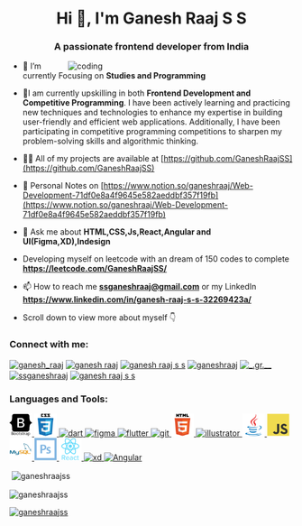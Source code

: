 <h1 align="center">Hi 👋, I'm Ganesh Raaj S S</h1>
<h3 align="center">A passionate frontend developer from India</h3>

<image align="right" alt="coding" width="400" src="https://camo.githubusercontent.com/cae12fddd9d6982901d82580bdf321d81fb299141098ca1c2d4891870827bf17/68747470733a2f2f6d69726f2e6d656469756d2e636f6d2f6d61782f313336302f302a37513379765349765f7430696f4a2d5a2e676966">



- 🔭 I’m currently Focusing on **Studies and Programming**

- 🌱I am currently upskilling in both **Frontend Development and Competitive Programming**. I have been actively learning and practicing new techniques and technologies to enhance my expertise in building user-friendly and efficient web applications. Additionally, I have been participating in competitive programming competitions to sharpen my problem-solving skills and algorithmic thinking.

- 👨‍💻 All of my projects are available at [https://github.com/GaneshRaajSS](https://github.com/GaneshRaajSS)

- 📝 Personal Notes on [https://www.notion.so/ganeshraaj/Web-Development-71df0e8a4f9645e582aeddbf357f19fb](https://www.notion.so/ganeshraaj/Web-Development-71df0e8a4f9645e582aeddbf357f19fb)

- 💬 Ask me about **HTML,CSS,Js,React,Angular and UI(Figma,XD),Indesign**

- Developing myself on leetcode with an dream of 150 codes to complete **https://leetcode.com/GaneshRaajSS/**

- 📫 How to reach me **ssganeshraaj@gmail.com** or my LinkedIn **https://www.linkedin.com/in/ganesh-raaj-s-s-32269423a/**

- Scroll down to view more about myself 👇

<h3 align="left">Connect with me:</h3>
<p align="left">
<a href="https://codepen.io/ganesh_raaj" target="blank"><img align="center" src="https://raw.githubusercontent.com/rahuldkjain/github-profile-readme-generator/master/src/images/icons/Social/codepen.svg" alt="ganesh_raaj" height="30" width="40" /></a>
<a href="https://linkedin.com/in/ganesh raaj" target="blank"><img align="center" src="https://raw.githubusercontent.com/rahuldkjain/github-profile-readme-generator/master/src/images/icons/Social/linked-in-alt.svg" alt="ganesh raaj" height="30" width="40" /></a>
<a href="https://stackoverflow.com/users/ganesh raaj s s" target="blank"><img align="center" src="https://raw.githubusercontent.com/rahuldkjain/github-profile-readme-generator/master/src/images/icons/Social/stack-overflow.svg" alt="ganesh raaj s s" height="30" width="40" /></a>
<a href="https://fb.com/ganeshraaj" target="blank"><img align="center" src="https://raw.githubusercontent.com/rahuldkjain/github-profile-readme-generator/master/src/images/icons/Social/facebook.svg" alt="ganeshraaj" height="30" width="40" /></a>
<a href="https://instagram.com/_.gr.__" target="blank"><img align="center" src="https://raw.githubusercontent.com/rahuldkjain/github-profile-readme-generator/master/src/images/icons/Social/instagram.svg" alt="_.gr.__" height="30" width="40" /></a>
<a href="https://www.hackerrank.com/ssganeshraaj" target="blank"><img align="center" src="https://raw.githubusercontent.com/rahuldkjain/github-profile-readme-generator/master/src/images/icons/Social/hackerrank.svg" alt="ssganeshraaj" height="30" width="40" /></a>
<a href="https://www.leetcode.com/ganesh raaj s s" target="blank"><img align="center" src="https://raw.githubusercontent.com/rahuldkjain/github-profile-readme-generator/master/src/images/icons/Social/leet-code.svg" alt="ganesh raaj s s" height="30" width="40" /></a>
</p>

<h3 align="left">Languages and Tools:</h3>
<p align="left"> <a href="https://getbootstrap.com" target="_blank" rel="noreferrer"> <img src="https://raw.githubusercontent.com/devicons/devicon/master/icons/bootstrap/bootstrap-plain-wordmark.svg" alt="bootstrap" width="40" height="40"/> </a> <a href="https://www.w3schools.com/css/" target="_blank" rel="noreferrer"> <img src="https://raw.githubusercontent.com/devicons/devicon/master/icons/css3/css3-original-wordmark.svg" alt="css3" width="40" height="40"/> </a> <a href="https://dart.dev" target="_blank" rel="noreferrer"> <img src="https://www.vectorlogo.zone/logos/dartlang/dartlang-icon.svg" alt="dart" width="40" height="40"/> </a> <a href="https://www.figma.com/" target="_blank" rel="noreferrer"> <img src="https://www.vectorlogo.zone/logos/figma/figma-icon.svg" alt="figma" width="40" height="40"/> </a> <a href="https://flutter.dev" target="_blank" rel="noreferrer"> <img src="https://www.vectorlogo.zone/logos/flutterio/flutterio-icon.svg" alt="flutter" width="40" height="40"/> </a> <a href="https://git-scm.com/" target="_blank" rel="noreferrer"> <img src="https://www.vectorlogo.zone/logos/git-scm/git-scm-icon.svg" alt="git" width="40" height="40"/> </a> <a href="https://www.w3.org/html/" target="_blank" rel="noreferrer"> <img src="https://raw.githubusercontent.com/devicons/devicon/master/icons/html5/html5-original-wordmark.svg" alt="html5" width="40" height="40"/> </a> <a href="https://www.adobe.com/in/products/illustrator.html" target="_blank" rel="noreferrer"> <img src="https://www.vectorlogo.zone/logos/adobe_illustrator/adobe_illustrator-icon.svg" alt="illustrator" width="40" height="40"/> </a> <a href="https://www.java.com" target="_blank" rel="noreferrer"> <img src="https://raw.githubusercontent.com/devicons/devicon/master/icons/java/java-original.svg" alt="java" width="40" height="40"/> </a> <a href="https://developer.mozilla.org/en-US/docs/Web/JavaScript" target="_blank" rel="noreferrer"> <img src="https://raw.githubusercontent.com/devicons/devicon/master/icons/javascript/javascript-original.svg" alt="javascript" width="40" height="40"/> </a> <a href="https://www.mysql.com/" target="_blank" rel="noreferrer"> <img src="https://raw.githubusercontent.com/devicons/devicon/master/icons/mysql/mysql-original-wordmark.svg" alt="mysql" width="40" height="40"/> </a> <a href="https://www.photoshop.com/en" target="_blank" rel="noreferrer"> <img src="https://raw.githubusercontent.com/devicons/devicon/master/icons/photoshop/photoshop-line.svg" alt="photoshop" width="40" height="40"/> </a>  <a href="https://reactjs.org/" target="_blank" rel="noreferrer"> <img src="https://raw.githubusercontent.com/devicons/devicon/master/icons/react/react-original-wordmark.svg" alt="react" width="40" height="40"/> </a>  <a href="https://www.adobe.com/products/xd.html" target="_blank" rel="noreferrer"> <img src="https://cdn.worldvectorlogo.com/logos/adobe-xd.svg" alt="xd" width="40" height="40"/> </a> <a href="https://angular.io/" target="_blank" rel="noreferrer"> <img src="https://angular.io/assets/images/logos/angular/angular.svg" alt="Angular" width="40" height="40"/> </a></p>

<p>&nbsp;<img align="center" src="https://github-readme-stats.vercel.app/api?username=ganeshraajss&show_icons=true&locale=en" alt="ganeshraajss" /></p>

<p><img align="center" src="https://github-readme-streak-stats.herokuapp.com/?user=ganeshraajss&" alt="ganeshraajss" /></p>
  
<p align="left"> <a href="https://github.com/ryo-ma/github-profile-trophy"><img src="https://github-profile-trophy.vercel.app/?username=ganeshraajss" alt="ganeshraajss" /></a> </p>
